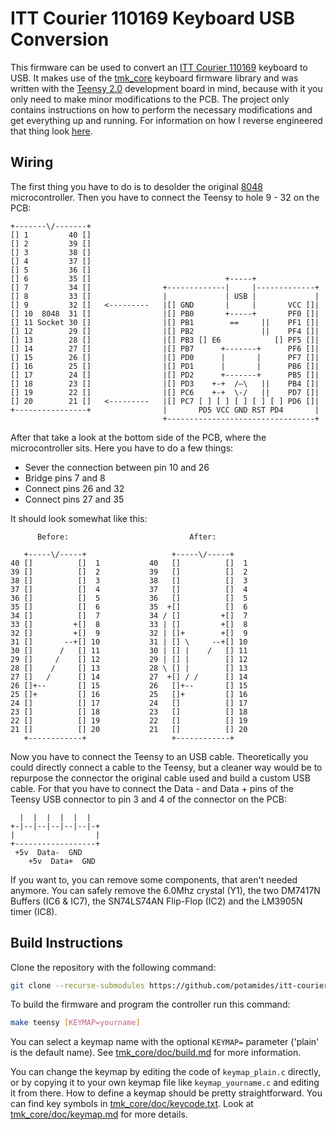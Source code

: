 #  ITT Courier 110169 Keyboard USB Conversion

This firmware can be used to convert an [ITT Courier
110169](https://www.youtube.com/watch?v=37tdDoC7rGA) keyboard to USB. It makes
use of the [tmk_core](https://github.com/tmk/tmk_core) keyboard firmware
library and was written with the [Teensy
2.0](https://www.pjrc.com/store/teensy.html) development board in mind, because
with it you only need to make minor modifications to the PCB. The project only
contains instructions on how to perform the necessary modifications and get
everything up and running. For information on how I reverse engineered that
thing look [here](https://deskthority.net/viewtopic.php?f=7&t=24822).

## Wiring

The first thing you have to do is to desolder the original
[8048](https://en.wikipedia.org/wiki/Intel_MCS-48) microcontroller. Then you
have to connect the Teensy to hole 9 - 32 on the PCB:
```
+-------\/-------+
[] 1         40 []
[] 2         39 []
[] 3         38 []
[] 4         37 []
[] 5         36 []
[] 6         35 []                              +-----+              
[] 7         34 []                +-------------|     |-------------+
[] 8         33 []                |             | USB |             |
[] 9         32 []   <---------   |[] GND       |     |       VCC []|
[] 10  8048  31 []                |[] PB0       +-----+       PF0 []|
[] 11 Socket 30 []                |[] PB1        ==     ||    PF1 []|
[] 12        29 []                |[] PB2               ||    PF4 []|
[] 13        28 []                |[] PB3 [] E6            [] PF5 []|
[] 14        27 []                |[] PB7      +-------+      PF6 []|
[] 15        26 []                |[] PD0      |       |      PF7 []|
[] 16        25 []                |[] PD1      |       |      PB6 []|
[] 17        24 []                |[] PD2      +-------+      PB5 []|
[] 18        23 []                |[] PD3    +-+  /–\   ||    PB4 []|
[] 19        22 []                |[] PC6    +-+  \-/   ||    PD7 []|
[] 20        21 []   <---------   |[] PC7 [ ] [ ] [ ] [ ] [ ] PD6 []|
+----------------+                |       PD5 VCC GND RST PD4       |
                                  +---------------------------------+
```
After that take a look at the bottom side of the PCB, where the microcontroller
sits. Here you have to do a few things:
- Sever the connection between pin 10 and 26
- Bridge pins 7 and 8
- Connect pins 26 and 32
- Connect pins 27 and 35

It should look somewhat like this:
```
      Before:                           After:
                               
   +-----\/-----+                   +-----\/-----+
40 []          []  1           40   []          []  1
39 []          []  2           39   []          []  2
38 []          []  3           38   []          []  3
37 []          []  4           37   []          []  4
36 []          []  5           36   []          []  5
35 []          []  6           35  +[]          []  6
34 []          []  7           34 / []         +[]  7
33 []         +[]  8           33 | []         +[]  8
32 []         +[]  9           32 | []+        +[]  9
31 []       --+[] 10           31 | [] \     --+[] 10
30 []      /   [] 11           30 | [] |    /   [] 11
29 []     /    [] 12           29 | [] |        [] 12
28 []    /     [] 13           28 \ [] |        [] 13
27 []   /      [] 14           27  +[] / /      [] 14
26 []+--       [] 15           26   []+--       [] 15
25 []+         [] 16           25   []+         [] 16
24 []          [] 17           24   []          [] 17
23 []          [] 18           23   []          [] 18
22 []          [] 19           22   []          [] 19
21 []          [] 20           21   []          [] 20
   +------------+                   +------------+   

```
Now you have to connect the Teensy to an USB cable. Theoretically you could
directly connect a cable to the Teensy, but a cleaner way would be to repurpose
the connector the original cable used and build a custom USB cable. For that
you have to connect the Data - and Data + pins of the Teensy USB connector to
pin 3 and 4 of the connector on the PCB:

```
  |  |  |  |  |  |
+-|--|--|--|--|--|-+
|                  |
+------------------+
 +5v  Data-  GND
    +5v  Data+  GND
```
If you want to, you can remove some components, that aren't needed anymore. You
can safely remove the 6.0Mhz crystal (Y1), the two DM7417N Buffers (IC6 & IC7),
the SN74LS74AN Flip-Flop (IC2) and the LM3905N timer (IC8).

## Build Instructions
Clone the repository with the following command:
```sh
git clone --recurse-submodules https://github.com/potamides/itt-courier-110169-to-usb
```
To build the firmware and program the controller run this command:
```sh
make teensy [KEYMAP=yourname]
```
You can select a keymap name with the optional `KEYMAP=` parameter ('plain' is
the default name). See
[tmk_core/doc/build.md](https://github.com/tmk/tmk_core/blob/master/doc/build.md)
for more information.

You can change the keymap by editing the code of `keymap_plain.c` directly, or
by copying it to your own keymap file like `keymap_yourname.c` and editing it
from there. How to define a keymap should be pretty straightforward. You can
find key symbols in
[tmk_core/doc/keycode.txt](https://github.com/tmk/tmk_core/blob/master/doc/keycode.txt).
Look at
[tmk_core/doc/keymap.md](https://github.com/tmk/tmk_core/blob/master/doc/keymap.md)
for more details.
